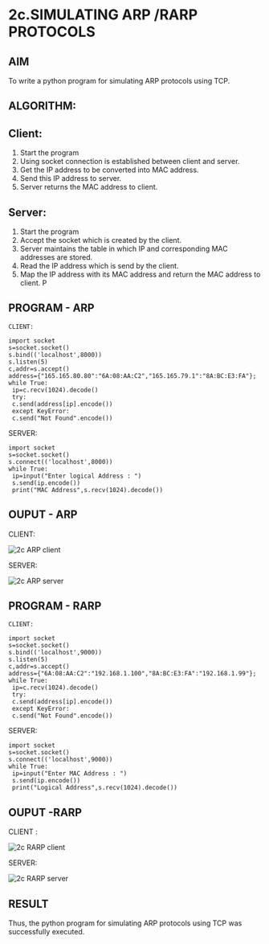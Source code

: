 # 2c.SIMULATING ARP /RARP PROTOCOLS
## AIM
To write a python program for simulating ARP protocols using TCP.
## ALGORITHM:
## Client:
1. Start the program
2. Using socket connection is established between client and server.
3. Get the IP address to be converted into MAC address.
4. Send this IP address to server.
5. Server returns the MAC address to client.
## Server:
1. Start the program
2. Accept the socket which is created by the client.
3. Server maintains the table in which IP and corresponding MAC addresses are
stored.
4. Read the IP address which is send by the client.
5. Map the IP address with its MAC address and return the MAC address to client.
P
## PROGRAM - ARP
```
CLIENT:

import socket
s=socket.socket()
s.bind(('localhost',8000))
s.listen(5)
c,addr=s.accept()
address={"165.165.80.80":"6A:08:AA:C2","165.165.79.1":"8A:BC:E3:FA"};
while True:
 ip=c.recv(1024).decode()
 try:
 c.send(address[ip].encode())
 except KeyError:
 c.send("Not Found".encode())
```
SERVER:
```
import socket
s=socket.socket()
s.connect(('localhost',8000))
while True:
 ip=input("Enter logical Address : ")
 s.send(ip.encode())
 print("MAC Address",s.recv(1024).decode())
```

## OUPUT - ARP

CLIENT:

![2c ARP client](https://github.com/Prakash-Chandran/2c.ARP_RARP_PROTOCOLS/assets/147120899/2d1fe8a8-760c-4f4e-a340-baf2282f762e)

SERVER:

![2c ARP server](https://github.com/Prakash-Chandran/2c.ARP_RARP_PROTOCOLS/assets/147120899/d75bc271-0828-46f3-919e-799527436e4c)


## PROGRAM - RARP
```
CLIENT:

import socket
s=socket.socket()
s.bind(('localhost',9000))
s.listen(5)
c,addr=s.accept()
address={"6A:08:AA:C2":"192.168.1.100","8A:BC:E3:FA":"192.168.1.99"};
while True:
 ip=c.recv(1024).decode()
 try:
 c.send(address[ip].encode())
 except KeyError:
 c.send("Not Found".encode())
```
SERVER:
```
import socket
s=socket.socket()
s.connect(('localhost',9000))
while True:
 ip=input("Enter MAC Address : ")
 s.send(ip.encode())
 print("Logical Address",s.recv(1024).decode())
```
## OUPUT -RARP
CLIENT :

![2c RARP client](https://github.com/Prakash-Chandran/2c.ARP_RARP_PROTOCOLS/assets/147120899/4da3b1ba-b6b5-4550-8c53-1c2fae6eb26d)


SERVER:

![2c RARP server](https://github.com/Prakash-Chandran/2c.ARP_RARP_PROTOCOLS/assets/147120899/72fc6783-dfb5-4d6f-80c4-b6192d1b6075)


## RESULT
Thus, the python program for simulating ARP protocols using TCP was successfully 
executed.
